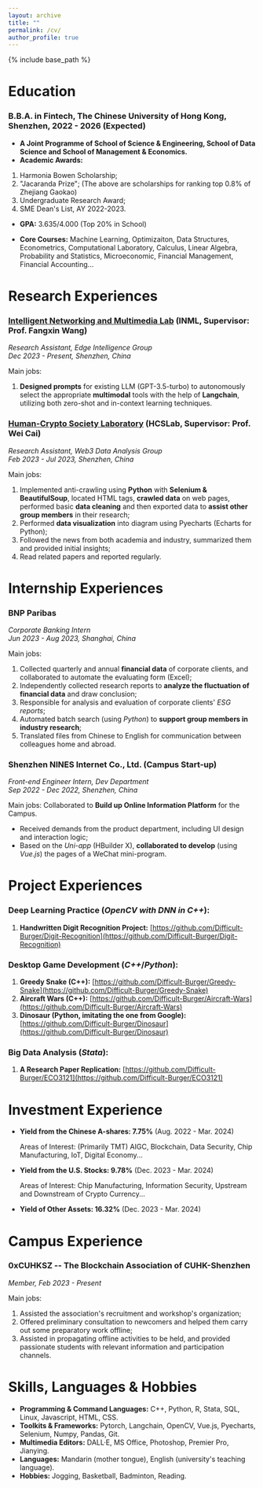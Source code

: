 ```yaml
---
layout: archive
title: ""
permalink: /cv/
author_profile: true
---
```


{% include base_path %}

Education
======
### **B.B.A. in Fintech, The Chinese University of Hong Kong, Shenzhen, 2022 - 2026 (Expected)**
* **A Joint Programme of School of Science & Engineering, School of Data Science and School of Management & Economics.**
* **Academic Awards:**
1. Harmonia Bowen Scholarship;
2. "Jacaranda Prize"; (The above are scholarships for ranking top 0.8% of Zhejiang Gaokao)
3. Undergraduate Research Award;
4. SME Dean's List, AY 2022-2023.

* **GPA:** 3.635/4.000 (Top 20% in School)

* **Core Courses:**
  Machine Learning, Optimizaiton, Data Structures, Econometrics, Computational Laboratory, Calculus, Linear Algebra, Probability and Statistics, Microeconomic, Financial Management, Financial Accounting...



Research Experiences 
======
### [Intelligent Networking and Multimedia Lab](https://mypage.cuhk.edu.cn/academics/wangfangxin/people.html) (INML, Supervisor: Prof. Fangxin Wang)
*Research Assistant, Edge Intelligence Group*  
*Dec 2023 - Present, Shenzhen, China*

Main jobs:
1. **Designed prompts** for existing LLM (GPT-3.5-turbo) to autonomously select the appropriate **multimodal** tools with the help of **Langchain**, utilizing both zero-shot and in-context learning techniques.

### [Human-Crypto Society Laboratory](https://hcslab.cuhk.edu.cn/) (HCSLab, Supervisor: Prof. Wei Cai)
*Research Assistant, Web3 Data Analysis Group*  
*Feb 2023 - Jul 2023, Shenzhen, China*

Main jobs:
1. Implemented anti-crawling using **Python** with **Selenium & BeautifulSoup**, located HTML tags, **crawled data** on web pages, performed basic **data cleaning** and then exported data to **assist other group members** in their research;
2. Performed **data visualization** into diagram using Pyecharts (Echarts for Python);
3. Followed the news from both academia and industry, summarized them and provided initial insights;
4. Read related papers and reported regularly.


Internship Experiences
======
### BNP Paribas
*Corporate Banking Intern*  
*Jun 2023 - Aug 2023, Shanghai, China*

Main jobs:
1. Collected quarterly and annual **financial data** of corporate clients, and collaborated to automate the evaluating form (Excel);
2. Independently collected research reports to **analyze the fluctuation of financial data** and draw conclusion;
3. Responsible for analysis and evaluation of corporate clients' *ESG reports*;
4. Automated batch search (using *Python*) to **support group members in industry research**;
5. Translated files from Chinese to English for communication between colleagues home and abroad.

### Shenzhen NINES Internet Co., Ltd. (Campus Start-up)
*Front-end Engineer Intern, Dev Department*  
*Sep 2022 - Dec 2022, Shenzhen, China*

Main jobs: Collaborated to **Build up Online Information Platform** for the Campus.
* Received demands from the product department, including UI design and interaction logic;
* Based on the *Uni-app* (HBuilder X), **collaborated to develop** (using *Vue.js*) the pages of a WeChat mini-program.


Project Experiences
======
### Deep Learning Practice (_OpenCV with DNN in C++_):

1. **Handwritten Digit Recognition Project:** [https://github.com/Difficult-Burger/Digit-Recognition](https://github.com/Difficult-Burger/Digit-Recognition)

### Desktop Game Development (_C++_/_Python_):
1. **Greedy Snake (C++):** [https://github.com/Difficult-Burger/Greedy-Snake](https://github.com/Difficult-Burger/Greedy-Snake)
2. **Aircraft Wars (C++):** [https://github.com/Difficult-Burger/Aircraft-Wars](https://github.com/Difficult-Burger/Aircraft-Wars)
3. **Dinosaur (Python, imitating the one from Google):** [https://github.com/Difficult-Burger/Dinosaur](https://github.com/Difficult-Burger/Dinosaur)

### Big Data Analysis (_Stata_):
1. **A Research Paper Replication:** [https://github.com/Difficult-Burger/ECO3121](https://github.com/Difficult-Burger/ECO3121)


Investment Experience
======
- **Yield from the Chinese A-shares: 7.75%** (Aug. 2022 - Mar. 2024)

  Areas of Interest: (Primarily TMT) AIGC, Blockchain, Data Security, Chip Manufacturing, IoT, Digital Economy...

- **Yield from the U.S. Stocks: 9.78%** (Dec. 2023 - Mar. 2024)

  Areas of Interest: Chip Manufacturing, Information Security, Upstream and Downstream of Crypto Currency...

- **Yield of Other Assets: 16.32%** (Dec. 2023 - Mar. 2024)

Campus Experience
======
### 0xCUHKSZ -- The Blockchain Association of CUHK-Shenzhen
_Member, Feb 2023 - Present_

Main jobs:
1. Assisted the association's recruitment and workshop's organization;
2. Offered preliminary consultation to newcomers and helped them carry out some preparatory work offline;
3. Assisted in propagating offline activities to be held, and provided passionate students with relevant information and participation channels.

Skills, Languages & Hobbies
======
- **Programming & Command Languages:** C++, Python, R, Stata, SQL, Linux, Javascript, HTML, CSS.
- **Toolkits & Frameworks:** Pytorch, Langchain, OpenCV, Vue.js, Pyecharts, Selenium, Numpy, Pandas, Git.
- **Multimedia Editors:** DALL·E, MS Office, Photoshop, Premier Pro, Jianying.
- **Languages:** Mandarin (mother tongue), English (university's teaching language).
- **Hobbies:** Jogging, Basketball, Badminton, Reading.
